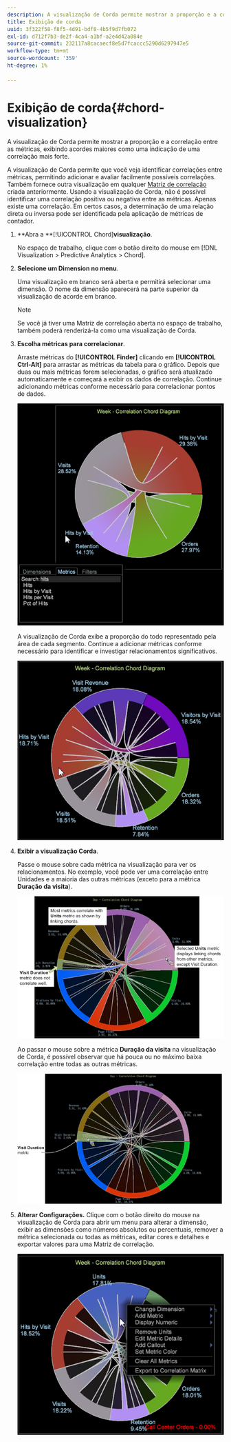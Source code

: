 ```yaml
---
description: A visualização de Corda permite mostrar a proporção e a correlação entre as métricas, exibindo acordes maiores como uma indicação de uma correlação mais forte.
title: Exibição de corda
uuid: 3f322f58-f8f5-4d91-bdf8-4b5f9d7fb072
exl-id: d712f7b3-de2f-4ca4-a1bf-a2e4d42a084e
source-git-commit: 232117a8cacaecf8e5d7fcaccc5290d6297947e5
workflow-type: tm+mt
source-wordcount: '359'
ht-degree: 1%

---
```


# Exibição de corda{#chord-visualization}

A visualização de Corda permite mostrar a proporção e a correlação entre as métricas, exibindo acordes maiores como uma indicação de uma correlação mais forte.

A visualização de Corda permite que você veja identificar correlações entre métricas, permitindo adicionar e avaliar facilmente possíveis correlações. Também fornece outra visualização em qualquer [Matriz de correlação](https://experienceleague.adobe.com/docs/data-workbench/using/client/analysis-visualizations/correlation-analysis/c-correlation-analysis.html) criada anteriormente. Usando a visualização de Corda, não é possível identificar uma correlação positiva ou negativa entre as métricas. Apenas existe uma correlação. Em certos casos, a determinação de uma relação direta ou inversa pode ser identificada pela aplicação de métricas de contador.

1. **Abra a **[!UICONTROL Chord]**visualização**.

   No espaço de trabalho, clique com o botão direito do mouse em [!DNL Visualization > Predictive Analytics > Chord].

1. **Selecione um Dimension no menu**.

   Uma visualização em branco será aberta e permitirá selecionar uma dimensão. O nome da dimensão aparecerá na parte superior da visualização de acorde em branco.

   >[!NOTE]
   >
   >Se você já tiver uma Matriz de correlação aberta no espaço de trabalho, também poderá renderizá-la como uma visualização de Corda.

1. **Escolha métricas para correlacionar**.

   Arraste métricas do **[!UICONTROL Finder]** clicando em **[!UICONTROL Ctrl-Alt]** para arrastar as métricas da tabela para o gráfico. Depois que duas ou mais métricas forem selecionadas, o gráfico será atualizado automaticamente e começará a exibir os dados de correlação. Continue adicionando métricas conforme necessário para correlacionar pontos de dados.

   ![](assets/chord_drag_metric.png)

   A visualização de Corda exibe a proporção do todo representado pela área de cada segmento. Continue a adicionar métricas conforme necessário para identificar e investigar relacionamentos significativos.

   ![](assets/chord_selected.png)

1. **Exibir a visualização Corda**.

   Passe o mouse sobre cada métrica na visualização para ver os relacionamentos. No exemplo, você pode ver uma correlação entre Unidades e a maioria das outras métricas (exceto para a métrica **Duração da visita**).

   ![](assets/chord_visualization_1.png)

   Ao passar o mouse sobre a métrica **Duração da visita** na visualização de Corda, é possível observar que há pouca ou no máximo baixa correlação entre todas as outras métricas.

   ![](assets/chord_visualization_2.png)

1. **Alterar Configurações.** Clique com o botão direito do mouse na visualização de Corda para abrir um menu para alterar a dimensão, exibir as dimensões como números absolutos ou percentuais, remover a métrica selecionada ou todas as métricas, editar cores e detalhes e exportar valores para uma Matriz de correlação.

   ![](assets/chord_menu.png)
